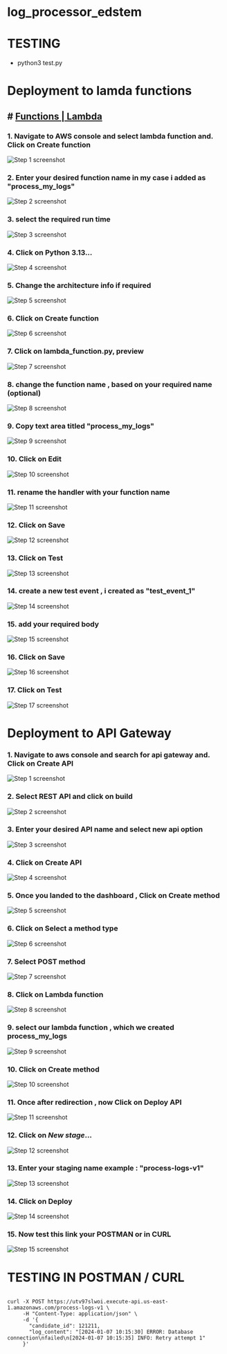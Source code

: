 # log_processor_edstem


# TESTING

- python3 test.py

# Deployment to lamda functions





## # [Functions | Lambda](https://us-east-1.console.aws.amazon.com/lambda/home?region=us-east-1#/functions)


### 1. Navigate to AWS console and select lambda function and. Click on Create function
![Step 1 screenshot](https://images.tango.us/workflows/af86e0e9-e058-4527-8b21-12e51f739799/steps/00a25698-8ac5-45ce-ace2-1a06e28c6c0b/0d0e684e-5808-4f1a-a5fb-ffbd5b6d1c5d.png?crop=focalpoint&fit=crop&fp-x=0.9358&fp-y=0.1189&fp-z=2.9426&w=1200&border=2%2CF4F2F7&border-radius=8%2C8%2C8%2C8&border-radius-inner=8%2C8%2C8%2C8&blend-align=bottom&blend-mode=normal&blend-x=0&blend-w=1200&blend64=aHR0cHM6Ly9pbWFnZXMudGFuZ28udXMvc3RhdGljL21hZGUtd2l0aC10YW5nby13YXRlcm1hcmstdjIucG5n&mark-x=792&mark-y=232&m64=aHR0cHM6Ly9pbWFnZXMudGFuZ28udXMvc3RhdGljL2JsYW5rLnBuZz9tYXNrPWNvcm5lcnMmYm9yZGVyPTYlMkNGRjc0NDImdz0zNjMmaD05MyZmaXQ9Y3JvcCZjb3JuZXItcmFkaXVzPTEw)


### 2. Enter your desired function name in my case i added as "process_my_logs"
![Step 2 screenshot](https://images.tango.us/workflows/af86e0e9-e058-4527-8b21-12e51f739799/steps/ad812741-86b9-484a-a739-c7176362d822/2c9b2770-d49f-464c-99ca-02f220b90925.png?crop=focalpoint&fit=crop&fp-x=0.3416&fp-y=0.3659&fp-z=1.0771&w=1200&border=2%2CF4F2F7&border-radius=8%2C8%2C8%2C8&border-radius-inner=8%2C8%2C8%2C8&blend-align=bottom&blend-mode=normal&blend-x=0&blend-w=1200&blend64=aHR0cHM6Ly9pbWFnZXMudGFuZ28udXMvc3RhdGljL21hZGUtd2l0aC10YW5nby13YXRlcm1hcmstdjIucG5n&mark-x=35&mark-y=297&m64=aHR0cHM6Ly9pbWFnZXMudGFuZ28udXMvc3RhdGljL2JsYW5rLnBuZz9tYXNrPWNvcm5lcnMmYm9yZGVyPTYlMkNGRjc0NDImdz04MTImaD0zNCZmaXQ9Y3JvcCZjb3JuZXItcmFkaXVzPTEw)


### 3. select the required run time 
![Step 3 screenshot](https://images.tango.us/workflows/af86e0e9-e058-4527-8b21-12e51f739799/steps/f286ea97-8bd6-4a72-81c7-587d9f40754f/92b6c2c5-d99c-4d7f-a5c5-d7568f974a37.png?crop=focalpoint&fit=crop&fp-x=0.3416&fp-y=0.4734&fp-z=1.0771&w=1200&border=2%2CF4F2F7&border-radius=8%2C8%2C8%2C8&border-radius-inner=8%2C8%2C8%2C8&blend-align=bottom&blend-mode=normal&blend-x=0&blend-w=1200&blend64=aHR0cHM6Ly9pbWFnZXMudGFuZ28udXMvc3RhdGljL21hZGUtd2l0aC10YW5nby13YXRlcm1hcmstdjIucG5n&mark-x=35&mark-y=382&m64=aHR0cHM6Ly9pbWFnZXMudGFuZ28udXMvc3RhdGljL2JsYW5rLnBuZz9tYXNrPWNvcm5lcnMmYm9yZGVyPTYlMkNGRjc0NDImdz04MTImaD0zNCZmaXQ9Y3JvcCZjb3JuZXItcmFkaXVzPTEw)


### 4. Click on Python 3.13…
![Step 4 screenshot](https://images.tango.us/workflows/af86e0e9-e058-4527-8b21-12e51f739799/steps/6b0fdd98-a336-441f-895f-586987e53bae/33f1e237-35bb-4694-87f4-9f5ff4b5c8b8.png?crop=focalpoint&fit=crop&fp-x=0.1840&fp-y=0.6328&fp-z=1.6305&w=1200&border=2%2CF4F2F7&border-radius=8%2C8%2C8%2C8&border-radius-inner=8%2C8%2C8%2C8&blend-align=bottom&blend-mode=normal&blend-x=0&blend-w=1200&blend64=aHR0cHM6Ly9pbWFnZXMudGFuZ28udXMvc3RhdGljL21hZGUtd2l0aC10YW5nby13YXRlcm1hcmstdjIucG5n&mark-x=54&mark-y=373&m64=aHR0cHM6Ly9pbWFnZXMudGFuZ28udXMvc3RhdGljL2JsYW5rLnBuZz9tYXNrPWNvcm5lcnMmYm9yZGVyPTYlMkNGRjc0NDImdz02MTMmaD01MiZmaXQ9Y3JvcCZjb3JuZXItcmFkaXVzPTEw)


### 5. Change the architecture info if required 
![Step 5 screenshot](https://images.tango.us/workflows/af86e0e9-e058-4527-8b21-12e51f739799/steps/21d7dd23-eab8-41f7-a5d7-c03032fc9ac3/15193bb8-3fbf-4483-b471-fda92067b821.png?crop=focalpoint&fit=crop&fp-x=0.3416&fp-y=0.5671&fp-z=1.0771&w=1200&border=2%2CF4F2F7&border-radius=8%2C8%2C8%2C8&border-radius-inner=8%2C8%2C8%2C8&blend-align=bottom&blend-mode=normal&blend-x=0&blend-w=1200&blend64=aHR0cHM6Ly9pbWFnZXMudGFuZ28udXMvc3RhdGljL21hZGUtd2l0aC10YW5nby13YXRlcm1hcmstdjIucG5n&mark-x=35&mark-y=403&m64=aHR0cHM6Ly9pbWFnZXMudGFuZ28udXMvc3RhdGljL2JsYW5rLnBuZz9tYXNrPWNvcm5lcnMmYm9yZGVyPTYlMkNGRjc0NDImdz04MTImaD00NCZmaXQ9Y3JvcCZjb3JuZXItcmFkaXVzPTEw)


### 6. Click on Create function
![Step 6 screenshot](https://images.tango.us/workflows/af86e0e9-e058-4527-8b21-12e51f739799/steps/a788ea2d-8dc1-492c-a87b-2870de17a22e/dee47e0a-e278-4ee3-8b04-dad03ca79a4a.png?crop=focalpoint&fit=crop&fp-x=0.9358&fp-y=0.8506&fp-z=4.0000&w=1200&border=2%2CF4F2F7&border-radius=8%2C8%2C8%2C8&border-radius-inner=8%2C8%2C8%2C8&blend-align=bottom&blend-mode=normal&blend-x=0&blend-w=1200&blend64=aHR0cHM6Ly9pbWFnZXMudGFuZ28udXMvc3RhdGljL21hZGUtd2l0aC10YW5nby13YXRlcm1hcmstdjIucG5n&mark-x=645&mark-y=335&m64=aHR0cHM6Ly9pbWFnZXMudGFuZ28udXMvc3RhdGljL2JsYW5rLnBuZz9tYXNrPWNvcm5lcnMmYm9yZGVyPTYlMkNGRjc0NDImdz00OTQmaD0xMjcmZml0PWNyb3AmY29ybmVyLXJhZGl1cz0xMA%3D%3D)


### 7. Click on lambda_function.py, preview
![Step 7 screenshot](https://images.tango.us/workflows/af86e0e9-e058-4527-8b21-12e51f739799/steps/73b87148-dc61-4796-ba0a-933cc9987356/c08f240f-148c-476e-b68a-1afe9bade726.png?crop=focalpoint&fit=crop&fp-x=0.6156&fp-y=0.9034&fp-z=1.3236&w=1200&border=2%2CF4F2F7&border-radius=8%2C8%2C8%2C8&border-radius-inner=8%2C8%2C8%2C8&blend-align=bottom&blend-mode=normal&blend-x=0&blend-w=1200&blend64=aHR0cHM6Ly9pbWFnZXMudGFuZ28udXMvc3RhdGljL21hZGUtd2l0aC10YW5nby13YXRlcm1hcmstdjIucG5n&mark-x=11&mark-y=383&m64=aHR0cHM6Ly9pbWFnZXMudGFuZ28udXMvc3RhdGljL2JsYW5rLnBuZz9tYXNrPWNvcm5lcnMmYm9yZGVyPTYlMkNGRjc0NDImdz0xMTc5Jmg9NjI1JmZpdD1jcm9wJmNvcm5lci1yYWRpdXM9MTA%3D)


### 8. change the function name , based on your required name (optional)
![Step 8 screenshot](https://images.tango.us/workflows/af86e0e9-e058-4527-8b21-12e51f739799/steps/aa64a3ba-d15d-49fc-818e-45992866ef7e/fc89e94a-6105-41dc-9cf4-8c84071b50a8.png?crop=focalpoint&fit=crop&fp-x=0.3817&fp-y=0.6564&fp-z=3.0685&w=1200&border=2%2CF4F2F7&border-radius=8%2C8%2C8%2C8&border-radius-inner=8%2C8%2C8%2C8&blend-align=bottom&blend-mode=normal&blend-x=0&blend-w=1200&blend64=aHR0cHM6Ly9pbWFnZXMudGFuZ28udXMvc3RhdGljL21hZGUtd2l0aC10YW5nby13YXRlcm1hcmstdjIucG5n&mark-x=589&mark-y=367&m64=aHR0cHM6Ly9pbWFnZXMudGFuZ28udXMvc3RhdGljL2JsYW5rLnBuZz9tYXNrPWNvcm5lcnMmYm9yZGVyPTYlMkNGRjc0NDImdz0yMyZoPTYzJmZpdD1jcm9wJmNvcm5lci1yYWRpdXM9MTA%3D)


### 9. Copy text area titled "process_my_logs"
![Step 9 screenshot](https://images.tango.us/workflows/af86e0e9-e058-4527-8b21-12e51f739799/steps/2e6083c9-fa44-4db9-9a57-dcd0f0833f88/4a9caf52-3cbb-4447-9659-5e9175986e80.png?crop=focalpoint&fit=crop&fp-x=0.3817&fp-y=0.6564&fp-z=3.0685&w=1200&border=2%2CF4F2F7&border-radius=8%2C8%2C8%2C8&border-radius-inner=8%2C8%2C8%2C8&blend-align=bottom&blend-mode=normal&blend-x=0&blend-w=1200&blend64=aHR0cHM6Ly9pbWFnZXMudGFuZ28udXMvc3RhdGljL21hZGUtd2l0aC10YW5nby13YXRlcm1hcmstdjIucG5n&mark-x=589&mark-y=367&m64=aHR0cHM6Ly9pbWFnZXMudGFuZ28udXMvc3RhdGljL2JsYW5rLnBuZz9tYXNrPWNvcm5lcnMmYm9yZGVyPTYlMkNGRjc0NDImdz0yMyZoPTYzJmZpdD1jcm9wJmNvcm5lci1yYWRpdXM9MTA%3D)


### 10. Click on Edit
![Step 10 screenshot](https://images.tango.us/workflows/af86e0e9-e058-4527-8b21-12e51f739799/steps/214d21dc-11c5-4160-946d-951f32c56637/64a12d44-0e5e-4b89-b98c-ad3135c70f2a.png?crop=focalpoint&fit=crop&fp-x=0.7350&fp-y=0.7610&fp-z=3.4385&w=1200&border=2%2CF4F2F7&border-radius=8%2C8%2C8%2C8&border-radius-inner=8%2C8%2C8%2C8&blend-align=bottom&blend-mode=normal&blend-x=0&blend-w=1200&blend64=aHR0cHM6Ly9pbWFnZXMudGFuZ28udXMvc3RhdGljL21hZGUtd2l0aC10YW5nby13YXRlcm1hcmstdjIucG5n&mark-x=493&mark-y=344&m64=aHR0cHM6Ly9pbWFnZXMudGFuZ28udXMvc3RhdGljL2JsYW5rLnBuZz9tYXNrPWNvcm5lcnMmYm9yZGVyPTYlMkNGRjc0NDImdz0yMTMmaD0xMDkmZml0PWNyb3AmY29ybmVyLXJhZGl1cz0xMA%3D%3D)


### 11. rename the handler with your function name
![Step 11 screenshot](https://images.tango.us/workflows/af86e0e9-e058-4527-8b21-12e51f739799/steps/ade7c763-cb01-40bc-b1da-2a14ba4dcbf1/85487265-cae9-4f0d-96d7-19975bea5ed2.png?crop=focalpoint&fit=crop&fp-x=0.3416&fp-y=0.3220&fp-z=1.0771&w=1200&border=2%2CF4F2F7&border-radius=8%2C8%2C8%2C8&border-radius-inner=8%2C8%2C8%2C8&blend-align=bottom&blend-mode=normal&blend-x=0&blend-w=1200&blend64=aHR0cHM6Ly9pbWFnZXMudGFuZ28udXMvc3RhdGljL21hZGUtd2l0aC10YW5nby13YXRlcm1hcmstdjIucG5n&mark-x=35&mark-y=260&m64=aHR0cHM6Ly9pbWFnZXMudGFuZ28udXMvc3RhdGljL2JsYW5rLnBuZz9tYXNrPWNvcm5lcnMmYm9yZGVyPTYlMkNGRjc0NDImdz04MTImaD0zNCZmaXQ9Y3JvcCZjb3JuZXItcmFkaXVzPTEw)


### 12. Click on Save
![Step 12 screenshot](https://images.tango.us/workflows/af86e0e9-e058-4527-8b21-12e51f739799/steps/61fc2743-8a4c-4c77-ab9b-5f28e16f849a/30186021-7a18-4ad1-8950-63dafe8ba54d.png?crop=focalpoint&fit=crop&fp-x=0.9596&fp-y=0.5896&fp-z=2.9426&w=1200&border=2%2CF4F2F7&border-radius=8%2C8%2C8%2C8&border-radius-inner=8%2C8%2C8%2C8&blend-align=bottom&blend-mode=normal&blend-x=0&blend-w=1200&blend64=aHR0cHM6Ly9pbWFnZXMudGFuZ28udXMvc3RhdGljL21hZGUtd2l0aC10YW5nby13YXRlcm1hcmstdjIucG5n&mark-x=960&mark-y=352&m64=aHR0cHM6Ly9pbWFnZXMudGFuZ28udXMvc3RhdGljL2JsYW5rLnBuZz9tYXNrPWNvcm5lcnMmYm9yZGVyPTYlMkNGRjc0NDImdz0xOTUmaD05MyZmaXQ9Y3JvcCZjb3JuZXItcmFkaXVzPTEw)


### 13. Click on Test
![Step 13 screenshot](https://images.tango.us/workflows/af86e0e9-e058-4527-8b21-12e51f739799/steps/c3ab2575-32e5-4880-9db3-f396f1aa7769/0eb7bb18-2dbe-4bec-8811-6daae92ca091.png?crop=focalpoint&fit=crop&fp-x=0.0920&fp-y=0.4140&fp-z=2.8480&w=1200&border=2%2CF4F2F7&border-radius=8%2C8%2C8%2C8&border-radius-inner=8%2C8%2C8%2C8&blend-align=bottom&blend-mode=normal&blend-x=0&blend-w=1200&blend64=aHR0cHM6Ly9pbWFnZXMudGFuZ28udXMvc3RhdGljL21hZGUtd2l0aC10YW5nby13YXRlcm1hcmstdjIucG5n&mark-x=243&mark-y=341&m64=aHR0cHM6Ly9pbWFnZXMudGFuZ28udXMvc3RhdGljL2JsYW5rLnBuZz9tYXNrPWNvcm5lcnMmYm9yZGVyPTYlMkNGRjc0NDImdz0xNDMmaD0xMTYmZml0PWNyb3AmY29ybmVyLXJhZGl1cz0xMA%3D%3D)


### 14. create a new test event  , i created as  "test_event_1"
![Step 14 screenshot](https://images.tango.us/workflows/af86e0e9-e058-4527-8b21-12e51f739799/steps/79729397-6754-44a9-850e-4056edb90e42/f8480820-6c0a-4f4e-ab6b-37c0e754d8da.png?crop=focalpoint&fit=crop&fp-x=0.5004&fp-y=0.6215&fp-z=1.0281&w=1200&border=2%2CF4F2F7&border-radius=8%2C8%2C8%2C8&border-radius-inner=8%2C8%2C8%2C8&blend-align=bottom&blend-mode=normal&blend-x=0&blend-w=1200&blend64=aHR0cHM6Ly9pbWFnZXMudGFuZ28udXMvc3RhdGljL21hZGUtd2l0aC10YW5nby13YXRlcm1hcmstdjIucG5n&mark-x=16&mark-y=471&m64=aHR0cHM6Ly9pbWFnZXMudGFuZ28udXMvc3RhdGljL2JsYW5rLnBuZz9tYXNrPWNvcm5lcnMmYm9yZGVyPTYlMkNGRjc0NDImdz0xMTY3Jmg9MzMmZml0PWNyb3AmY29ybmVyLXJhZGl1cz0xMA%3D%3D)


### 15. add your required body 
![Step 15 screenshot](https://images.tango.us/workflows/af86e0e9-e058-4527-8b21-12e51f739799/steps/fb5fe8da-3766-4116-bbbe-1e63becaf311/273ccfae-4b42-456b-8992-355f279de7c1.png?crop=focalpoint&fit=crop&fp-x=0.5139&fp-y=0.6713&fp-z=1.0584&w=1200&border=2%2CF4F2F7&border-radius=8%2C8%2C8%2C8&border-radius-inner=8%2C8%2C8%2C8&blend-align=bottom&blend-mode=normal&blend-x=0&blend-w=1200&blend64=aHR0cHM6Ly9pbWFnZXMudGFuZ28udXMvc3RhdGljL21hZGUtd2l0aC10YW5nby13YXRlcm1hcmstdjIucG5n&mark-x=17&mark-y=357&m64=aHR0cHM6Ly9pbWFnZXMudGFuZ28udXMvc3RhdGljL2JsYW5rLnBuZz9tYXNrPWNvcm5lcnMmYm9yZGVyPTYlMkNGRjc0NDImdz0xMTY1Jmg9MzI2JmZpdD1jcm9wJmNvcm5lci1yYWRpdXM9MTA%3D)


### 16. Click on Save
![Step 16 screenshot](https://images.tango.us/workflows/af86e0e9-e058-4527-8b21-12e51f739799/steps/5a1f558d-39b4-4278-bebf-5cebdaba113b/9241c8fe-7623-4470-9783-540c6c41283a.png?crop=focalpoint&fit=crop&fp-x=0.8934&fp-y=0.5757&fp-z=2.9426&w=1200&border=2%2CF4F2F7&border-radius=8%2C8%2C8%2C8&border-radius-inner=8%2C8%2C8%2C8&blend-align=bottom&blend-mode=normal&blend-x=0&blend-w=1200&blend64=aHR0cHM6Ly9pbWFnZXMudGFuZ28udXMvc3RhdGljL21hZGUtd2l0aC10YW5nby13YXRlcm1hcmstdjIucG5n&mark-x=726&mark-y=352&m64=aHR0cHM6Ly9pbWFnZXMudGFuZ28udXMvc3RhdGljL2JsYW5rLnBuZz9tYXNrPWNvcm5lcnMmYm9yZGVyPTYlMkNGRjc0NDImdz0xOTUmaD05MyZmaXQ9Y3JvcCZjb3JuZXItcmFkaXVzPTEw)


### 17. Click on Test
![Step 17 screenshot](https://images.tango.us/workflows/af86e0e9-e058-4527-8b21-12e51f739799/steps/27bd4c9e-0a31-4c6a-b0fa-3767f4a31233/512a300f-b183-4155-8a6c-f7b1a67d0ba0.png?crop=focalpoint&fit=crop&fp-x=0.9473&fp-y=0.5757&fp-z=2.9426&w=1200&border=2%2CF4F2F7&border-radius=8%2C8%2C8%2C8&border-radius-inner=8%2C8%2C8%2C8&blend-align=bottom&blend-mode=normal&blend-x=0&blend-w=1200&blend64=aHR0cHM6Ly9pbWFnZXMudGFuZ28udXMvc3RhdGljL21hZGUtd2l0aC10YW5nby13YXRlcm1hcmstdjIucG5n&mark-x=921&mark-y=352&m64=aHR0cHM6Ly9pbWFnZXMudGFuZ28udXMvc3RhdGljL2JsYW5rLnBuZz9tYXNrPWNvcm5lcnMmYm9yZGVyPTYlMkNGRjc0NDImdz0xODUmaD05MyZmaXQ9Y3JvcCZjb3JuZXItcmFkaXVzPTEw)



### 
# Deployment to API Gateway



### 1. Navigate to aws console and search for api gateway and. Click on Create API
![Step 1 screenshot](https://images.tango.us/workflows/32e64bc3-0b8d-4351-b455-4b344110bbfe/steps/ab424ee9-4509-438b-afef-131e4a93ad5d/90144ac9-98ae-4838-acc1-40227a14c4fe.png?crop=focalpoint&fit=crop&fp-x=0.9334&fp-y=0.1946&fp-z=2.9426&w=1200&border=2%2CF4F2F7&border-radius=8%2C8%2C8%2C8&border-radius-inner=8%2C8%2C8%2C8&blend-align=bottom&blend-mode=normal&blend-x=0&blend-w=1200&blend64=aHR0cHM6Ly9pbWFnZXMudGFuZ28udXMvc3RhdGljL21hZGUtd2l0aC10YW5nby13YXRlcm1hcmstdjIucG5n&mark-x=823&mark-y=352&m64=aHR0cHM6Ly9pbWFnZXMudGFuZ28udXMvc3RhdGljL2JsYW5rLnBuZz9tYXNrPWNvcm5lcnMmYm9yZGVyPTYlMkNGRjc0NDImdz0yODQmaD05MyZmaXQ9Y3JvcCZjb3JuZXItcmFkaXVzPTEw)


### 2. Select REST API and click on build
![Step 2 screenshot](https://images.tango.us/workflows/32e64bc3-0b8d-4351-b455-4b344110bbfe/steps/50689b27-6124-42ae-8add-7fc87185f073/e073e545-a637-4ffa-bc31-c4d6f029263c.png?crop=focalpoint&fit=crop&fp-x=0.9451&fp-y=0.7523&fp-z=3.7370&w=1200&border=2%2CF4F2F7&border-radius=8%2C8%2C8%2C8&border-radius-inner=8%2C8%2C8%2C8&blend-align=bottom&blend-mode=normal&blend-x=0&blend-w=1200&blend64=aHR0cHM6Ly9pbWFnZXMudGFuZ28udXMvc3RhdGljL21hZGUtd2l0aC10YW5nby13YXRlcm1hcmstdjIucG5n&mark-x=824&mark-y=339&m64=aHR0cHM6Ly9pbWFnZXMudGFuZ28udXMvc3RhdGljL2JsYW5rLnBuZz9tYXNrPWNvcm5lcnMmYm9yZGVyPTYlMkNGRjc0NDImdz0yNTkmaD0xMTkmZml0PWNyb3AmY29ybmVyLXJhZGl1cz0xMA%3D%3D)


### 3. Enter your desired API name and select new api option
![Step 3 screenshot](https://images.tango.us/workflows/32e64bc3-0b8d-4351-b455-4b344110bbfe/steps/6ec1b452-a5a4-44a0-bfb4-b0d1280a62b7/46a52f7c-2aeb-4b48-8a6e-c6d99b7693cd.png?crop=focalpoint&fit=crop&fp-x=0.3416&fp-y=0.4562&fp-z=1.0771&w=1200&border=2%2CF4F2F7&border-radius=8%2C8%2C8%2C8&border-radius-inner=8%2C8%2C8%2C8&blend-align=bottom&blend-mode=normal&blend-x=0&blend-w=1200&blend64=aHR0cHM6Ly9pbWFnZXMudGFuZ28udXMvc3RhdGljL21hZGUtd2l0aC10YW5nby13YXRlcm1hcmstdjIucG5n&mark-x=35&mark-y=375&m64=aHR0cHM6Ly9pbWFnZXMudGFuZ28udXMvc3RhdGljL2JsYW5rLnBuZz9tYXNrPWNvcm5lcnMmYm9yZGVyPTYlMkNGRjc0NDImdz04MTImaD0zNCZmaXQ9Y3JvcCZjb3JuZXItcmFkaXVzPTEw)


### 4. Click on Create API
![Step 4 screenshot](https://images.tango.us/workflows/32e64bc3-0b8d-4351-b455-4b344110bbfe/steps/111b17d7-c542-476f-88bb-14d49af48125/09fe94f5-5de1-4bdb-970d-6a8a41fdfa10.png?crop=focalpoint&fit=crop&fp-x=0.9466&fp-y=0.7364&fp-z=3.5269&w=1200&border=2%2CF4F2F7&border-radius=8%2C8%2C8%2C8&border-radius-inner=8%2C8%2C8%2C8&blend-align=bottom&blend-mode=normal&blend-x=0&blend-w=1200&blend64=aHR0cHM6Ly9pbWFnZXMudGFuZ28udXMvc3RhdGljL21hZGUtd2l0aC10YW5nby13YXRlcm1hcmstdjIucG5n&mark-x=804&mark-y=343&m64=aHR0cHM6Ly9pbWFnZXMudGFuZ28udXMvc3RhdGljL2JsYW5rLnBuZz9tYXNrPWNvcm5lcnMmYm9yZGVyPTYlMkNGRjc0NDImdz0zNDAmaD0xMTImZml0PWNyb3AmY29ybmVyLXJhZGl1cz0xMA%3D%3D)


### 5. Once you landed to the dashboard , Click on Create method
![Step 5 screenshot](https://images.tango.us/workflows/32e64bc3-0b8d-4351-b455-4b344110bbfe/steps/06b9e319-ee83-442e-8e35-d504bee207df/8afc0776-99a6-4128-8c72-3978fd296b41.png?crop=focalpoint&fit=crop&fp-x=0.9234&fp-y=0.3997&fp-z=2.9426&w=1200&border=2%2CF4F2F7&border-radius=8%2C8%2C8%2C8&border-radius-inner=8%2C8%2C8%2C8&blend-align=bottom&blend-mode=normal&blend-x=0&blend-w=1200&blend64=aHR0cHM6Ly9pbWFnZXMudGFuZ28udXMvc3RhdGljL21hZGUtd2l0aC10YW5nby13YXRlcm1hcmstdjIucG5n&mark-x=753&mark-y=352&m64=aHR0cHM6Ly9pbWFnZXMudGFuZ28udXMvc3RhdGljL2JsYW5rLnBuZz9tYXNrPWNvcm5lcnMmYm9yZGVyPTYlMkNGRjc0NDImdz0zNTQmaD05MyZmaXQ9Y3JvcCZjb3JuZXItcmFkaXVzPTEw)


### 6. Click on Select a method type
![Step 6 screenshot](https://images.tango.us/workflows/32e64bc3-0b8d-4351-b455-4b344110bbfe/steps/ef10b7ff-41c4-404f-b9ad-6908ffe7afb3/8638d3bf-1758-4d7b-a04a-354aa177a5f2.png?crop=focalpoint&fit=crop&fp-x=0.3416&fp-y=0.3260&fp-z=1.0771&w=1200&border=2%2CF4F2F7&border-radius=8%2C8%2C8%2C8&border-radius-inner=8%2C8%2C8%2C8&blend-align=bottom&blend-mode=normal&blend-x=0&blend-w=1200&blend64=aHR0cHM6Ly9pbWFnZXMudGFuZ28udXMvc3RhdGljL21hZGUtd2l0aC10YW5nby13YXRlcm1hcmstdjIucG5n&mark-x=35&mark-y=263&m64=aHR0cHM6Ly9pbWFnZXMudGFuZ28udXMvc3RhdGljL2JsYW5rLnBuZz9tYXNrPWNvcm5lcnMmYm9yZGVyPTYlMkNGRjc0NDImdz04MTImaD0zNCZmaXQ9Y3JvcCZjb3JuZXItcmFkaXVzPTEw)


### 7. Select POST method
![Step 7 screenshot](https://images.tango.us/workflows/32e64bc3-0b8d-4351-b455-4b344110bbfe/steps/8f6b1deb-f3c9-427d-8ec5-460a22a04f73/37c5d0fc-a5a1-4f9a-a22b-b6e89f2853a0.png?crop=focalpoint&fit=crop&fp-x=0.3416&fp-y=0.5372&fp-z=1.0771&w=1200&border=2%2CF4F2F7&border-radius=8%2C8%2C8%2C8&border-radius-inner=8%2C8%2C8%2C8&blend-align=bottom&blend-mode=normal&blend-x=0&blend-w=1200&blend64=aHR0cHM6Ly9pbWFnZXMudGFuZ28udXMvc3RhdGljL21hZGUtd2l0aC10YW5nby13YXRlcm1hcmstdjIucG5n&mark-x=35&mark-y=383&m64=aHR0cHM6Ly9pbWFnZXMudGFuZ28udXMvc3RhdGljL2JsYW5rLnBuZz9tYXNrPWNvcm5lcnMmYm9yZGVyPTYlMkNGRjc0NDImdz04MTImaD0zNCZmaXQ9Y3JvcCZjb3JuZXItcmFkaXVzPTEw)


### 8. Click on Lambda function
![Step 8 screenshot](https://images.tango.us/workflows/32e64bc3-0b8d-4351-b455-4b344110bbfe/steps/be9b1d29-698f-4554-9c72-3831e7b8af71/0b62dab7-bd7a-42e4-99b7-731a36a1c1c1.png?crop=focalpoint&fit=crop&fp-x=0.3411&fp-y=0.6275&fp-z=1.6399&w=1200&border=2%2CF4F2F7&border-radius=8%2C8%2C8%2C8&border-radius-inner=8%2C8%2C8%2C8&blend-align=bottom&blend-mode=normal&blend-x=0&blend-w=1200&blend64=aHR0cHM6Ly9pbWFnZXMudGFuZ28udXMvc3RhdGljL21hZGUtd2l0aC10YW5nby13YXRlcm1hcmstdjIucG5n&mark-x=295&mark-y=373&m64=aHR0cHM6Ly9pbWFnZXMudGFuZ28udXMvc3RhdGljL2JsYW5rLnBuZz9tYXNrPWNvcm5lcnMmYm9yZGVyPTYlMkNGRjc0NDImdz02MTAmaD01MiZmaXQ9Y3JvcCZjb3JuZXItcmFkaXVzPTEw)


### 9. select our lambda function , which we created process_my_logs 
![Step 9 screenshot](https://images.tango.us/workflows/32e64bc3-0b8d-4351-b455-4b344110bbfe/steps/db04a70f-5875-48ca-b15b-abbb4d757368/2d73b96a-2061-447f-bc95-f919f8baceb3.png?crop=focalpoint&fit=crop&fp-x=0.3411&fp-y=0.6633&fp-z=1.6399&w=1200&border=2%2CF4F2F7&border-radius=8%2C8%2C8%2C8&border-radius-inner=8%2C8%2C8%2C8&blend-align=bottom&blend-mode=normal&blend-x=0&blend-w=1200&blend64=aHR0cHM6Ly9pbWFnZXMudGFuZ28udXMvc3RhdGljL21hZGUtd2l0aC10YW5nby13YXRlcm1hcmstdjIucG5n&mark-x=295&mark-y=373&m64=aHR0cHM6Ly9pbWFnZXMudGFuZ28udXMvc3RhdGljL2JsYW5rLnBuZz9tYXNrPWNvcm5lcnMmYm9yZGVyPTYlMkNGRjc0NDImdz02MTAmaD01MiZmaXQ9Y3JvcCZjb3JuZXItcmFkaXVzPTEw)


### 10. Click on Create method
![Step 10 screenshot](https://images.tango.us/workflows/32e64bc3-0b8d-4351-b455-4b344110bbfe/steps/e11f38ed-0355-4c30-a6e5-c3bf8c526820/ec3c1924-771f-4473-a07a-c776d6b4b36e.png?crop=focalpoint&fit=crop&fp-x=0.9371&fp-y=0.9137&fp-z=4.0000&w=1200&border=2%2CF4F2F7&border-radius=8%2C8%2C8%2C8&border-radius-inner=8%2C8%2C8%2C8&blend-align=bottom&blend-mode=normal&blend-x=0&blend-w=1200&blend64=aHR0cHM6Ly9pbWFnZXMudGFuZ28udXMvc3RhdGljL21hZGUtd2l0aC10YW5nby13YXRlcm1hcmstdjIucG5n&mark-x=658&mark-y=459&m64=aHR0cHM6Ly9pbWFnZXMudGFuZ28udXMvc3RhdGljL2JsYW5rLnBuZz9tYXNrPWNvcm5lcnMmYm9yZGVyPTYlMkNGRjc0NDImdz00ODEmaD0xMjcmZml0PWNyb3AmY29ybmVyLXJhZGl1cz0xMA%3D%3D)


### 11. Once after redirection , now Click on Deploy API
![Step 11 screenshot](https://images.tango.us/workflows/32e64bc3-0b8d-4351-b455-4b344110bbfe/steps/9a8d5bb0-1741-4c74-ab86-88bd22116229/d613adc8-ec34-4925-9950-826733edd3bf.png?crop=focalpoint&fit=crop&fp-x=0.9457&fp-y=0.2032&fp-z=2.9426&w=1200&border=2%2CF4F2F7&border-radius=8%2C8%2C8%2C8&border-radius-inner=8%2C8%2C8%2C8&blend-align=bottom&blend-mode=normal&blend-x=0&blend-w=1200&blend64=aHR0cHM6Ly9pbWFnZXMudGFuZ28udXMvc3RhdGljL21hZGUtd2l0aC10YW5nby13YXRlcm1hcmstdjIucG5n&mark-x=862&mark-y=352&m64=aHR0cHM6Ly9pbWFnZXMudGFuZ28udXMvc3RhdGljL2JsYW5rLnBuZz9tYXNrPWNvcm5lcnMmYm9yZGVyPTYlMkNGRjc0NDImdz0yOTMmaD05MyZmaXQ9Y3JvcCZjb3JuZXItcmFkaXVzPTEw)


### 12. Click on *New stage*…
![Step 12 screenshot](https://images.tango.us/workflows/32e64bc3-0b8d-4351-b455-4b344110bbfe/steps/aa4d8c0a-7ad4-47ac-bcfc-81716579386e/fe668e35-60d0-4d7c-bd19-258819135561.png?crop=focalpoint&fit=crop&fp-x=0.5000&fp-y=0.5120&fp-z=1.4793&w=1200&border=2%2CF4F2F7&border-radius=8%2C8%2C8%2C8&border-radius-inner=8%2C8%2C8%2C8&blend-align=bottom&blend-mode=normal&blend-x=0&blend-w=1200&blend64=aHR0cHM6Ly9pbWFnZXMudGFuZ28udXMvc3RhdGljL21hZGUtd2l0aC10YW5nby13YXRlcm1hcmstdjIucG5n&mark-x=266&mark-y=375&m64=aHR0cHM6Ly9pbWFnZXMudGFuZ28udXMvc3RhdGljL2JsYW5rLnBuZz9tYXNrPWNvcm5lcnMmYm9yZGVyPTYlMkNGRjc0NDImdz02NjcmaD00NyZmaXQ9Y3JvcCZjb3JuZXItcmFkaXVzPTEw)


### 13. Enter your staging name example : "process-logs-v1"
![Step 13 screenshot](https://images.tango.us/workflows/32e64bc3-0b8d-4351-b455-4b344110bbfe/steps/c56f3583-197d-4ace-b87e-e777a8df92ec/f38852e9-179e-4998-b001-bfcba842e90c.png?crop=focalpoint&fit=crop&fp-x=0.5000&fp-y=0.4661&fp-z=1.4793&w=1200&border=2%2CF4F2F7&border-radius=8%2C8%2C8%2C8&border-radius-inner=8%2C8%2C8%2C8&blend-align=bottom&blend-mode=normal&blend-x=0&blend-w=1200&blend64=aHR0cHM6Ly9pbWFnZXMudGFuZ28udXMvc3RhdGljL21hZGUtd2l0aC10YW5nby13YXRlcm1hcmstdjIucG5n&mark-x=266&mark-y=375&m64=aHR0cHM6Ly9pbWFnZXMudGFuZ28udXMvc3RhdGljL2JsYW5rLnBuZz9tYXNrPWNvcm5lcnMmYm9yZGVyPTYlMkNGRjc0NDImdz02NjcmaD00NyZmaXQ9Y3JvcCZjb3JuZXItcmFkaXVzPTEw)


### 14. Click on Deploy
![Step 14 screenshot](https://images.tango.us/workflows/32e64bc3-0b8d-4351-b455-4b344110bbfe/steps/35cbc7d1-f3d7-4edb-b866-fef233e2397b/29b1fed4-ad4c-49ed-9316-d1bbeb4d5430.png?crop=focalpoint&fit=crop&fp-x=0.6560&fp-y=0.7304&fp-z=2.7341&w=1200&border=2%2CF4F2F7&border-radius=8%2C8%2C8%2C8&border-radius-inner=8%2C8%2C8%2C8&blend-align=bottom&blend-mode=normal&blend-x=0&blend-w=1200&blend64=aHR0cHM6Ly9pbWFnZXMudGFuZ28udXMvc3RhdGljL21hZGUtd2l0aC10YW5nby13YXRlcm1hcmstdjIucG5n&mark-x=492&mark-y=355&m64=aHR0cHM6Ly9pbWFnZXMudGFuZ28udXMvc3RhdGljL2JsYW5rLnBuZz9tYXNrPWNvcm5lcnMmYm9yZGVyPTYlMkNGRjc0NDImdz0yMTYmaD04NyZmaXQ9Y3JvcCZjb3JuZXItcmFkaXVzPTEw)


### 15. Now test this link your POSTMAN or in CURL 
![Step 15 screenshot](https://images.tango.us/workflows/32e64bc3-0b8d-4351-b455-4b344110bbfe/steps/8148f23d-562c-461d-b64f-af8d6bb1e229/4d5cbe18-e00d-427f-b1ba-ff57326f41b1.png?crop=focalpoint&fit=crop&fp-x=0.7004&fp-y=0.5212&fp-z=1.7471&w=1200&border=2%2CF4F2F7&border-radius=8%2C8%2C8%2C8&border-radius-inner=8%2C8%2C8%2C8&blend-align=bottom&blend-mode=normal&blend-x=0&blend-w=1200&blend64=aHR0cHM6Ly9pbWFnZXMudGFuZ28udXMvc3RhdGljL21hZGUtd2l0aC10YW5nby13YXRlcm1hcmstdjIucG5n&mark-x=28&mark-y=379&m64=aHR0cHM6Ly9pbWFnZXMudGFuZ28udXMvc3RhdGljL2JsYW5rLnBuZz9tYXNrPWNvcm5lcnMmYm9yZGVyPTYlMkNGRjc0NDImdz0xMTQ0Jmg9MzkmZml0PWNyb3AmY29ybmVyLXJhZGl1cz0xMA%3D%3D)



# TESTING IN POSTMAN / CURL


```

curl -X POST https://utv97slwoi.execute-api.us-east-1.amazonaws.com/process-logs-v1 \
     -H "Content-Type: application/json" \
     -d '{
       "candidate_id": 121211,
       "log_content": "[2024-01-07 10:15:30] ERROR: Database connection\nfailed\n[2024-01-07 10:15:35] INFO: Retry attempt 1"
     }'
```







